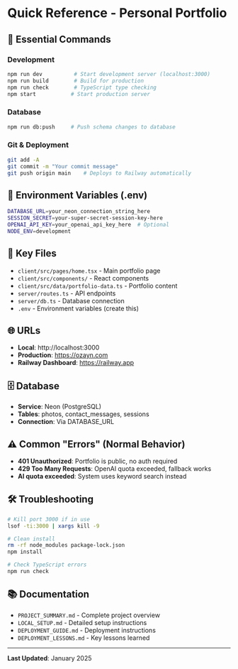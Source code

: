 # Quick Reference - Personal Portfolio

## 🚀 **Essential Commands**

### **Development**
```bash
npm run dev          # Start development server (localhost:3000)
npm run build        # Build for production
npm run check        # TypeScript type checking
npm start           # Start production server
```

### **Database**
```bash
npm run db:push     # Push schema changes to database
```

### **Git & Deployment**
```bash
git add -A
git commit -m "Your commit message"
git push origin main    # Deploys to Railway automatically
```

## 🔧 **Environment Variables (.env)**
```bash
DATABASE_URL=your_neon_connection_string_here
SESSION_SECRET=your-super-secret-session-key-here
OPENAI_API_KEY=your_openai_api_key_here  # Optional
NODE_ENV=development
```

## 📁 **Key Files**
- `client/src/pages/home.tsx` - Main portfolio page
- `client/src/components/` - React components
- `client/src/data/portfolio-data.ts` - Portfolio content
- `server/routes.ts` - API endpoints
- `server/db.ts` - Database connection
- `.env` - Environment variables (create this)

## 🌐 **URLs**
- **Local**: http://localhost:3000
- **Production**: https://ozayn.com
- **Railway Dashboard**: https://railway.app

## 🗄️ **Database**
- **Service**: Neon (PostgreSQL)
- **Tables**: photos, contact_messages, sessions
- **Connection**: Via DATABASE_URL

## ⚠️ **Common "Errors" (Normal Behavior)**
- **401 Unauthorized**: Portfolio is public, no auth required
- **429 Too Many Requests**: OpenAI quota exceeded, fallback works
- **AI quota exceeded**: System uses keyword search instead

## 🛠️ **Troubleshooting**
```bash
# Kill port 3000 if in use
lsof -ti:3000 | xargs kill -9

# Clean install
rm -rf node_modules package-lock.json
npm install

# Check TypeScript errors
npm run check
```

## 📚 **Documentation**
- `PROJECT_SUMMARY.md` - Complete project overview
- `LOCAL_SETUP.md` - Detailed setup instructions
- `DEPLOYMENT_GUIDE.md` - Deployment instructions
- `DEPLOYMENT_LESSONS.md` - Key lessons learned

---
**Last Updated**: January 2025
